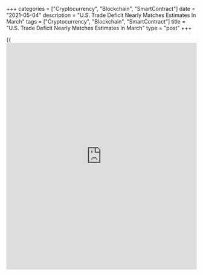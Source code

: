 +++
categories = ["Cryptocurrency", "Blockchain", "SmartContract"]
date = "2021-05-04"
description = "U.S. Trade Deficit Nearly Matches Estimates In March"
tags = ["Cryptocurrency", "Blockchain", "SmartContract"]
title = "U.S. Trade Deficit Nearly Matches Estimates In March"
type = "post"
+++

{{<iframe id="large-banner" src="https://www.bounty.group/#slide=22.0" width="100%" height="600" scrolling="no" style="border: 0px solid rgb(216, 221, 230); border-radius: 3px;">}}

A report released by the Commerce Department on Tuesday showed the U.S.
trade deficit widened in the month of March.

The Commerce Department said the trade deficit widened to $74.4 billion
in March from a revised $70.5 billion in February.

The trade deficit was nearly in line with estimates, as economists had
expected the deficit to widen to $74.5 billion from the $71.1 billion
originally reported for the previous month.

The wider trade deficit came as the value of imports surged up by 6.3
percent to $274.5 billion, while the value of exports spiked by 6.6
percent to $200.0 billion.

For comments and feedback [contact](https://www.playgroundfx.com/contact/): editorial@rtt[news](https://www.letsplayfx.com/blog/forex-news-website/).com

[Economic News][1]

 **What parts of the world are seeing the best (and worst) economic
performances lately? Click[here][2] to check out our [Econ Scorecard][2]
and find out! See up-to-the-moment [ranking](https://www.playgroundfx.com/blog/crypto-exchange-ranking/)s for the best and worst
performers in [GDP][3], [unemployment rate][4], [inflation][5] and much
more.**

   1. www.rtt[news](https://www.letsplayfx.com/blog/forex-news-website/).com/Content/EconomicNews.aspx
   2. www.rtt[news](https://www.letsplayfx.com/blog/forex-news-website/).com/economic-scorecard/world-rank/PPI/highest-performance.aspx
   3. www.rtt[news](https://www.letsplayfx.com/blog/forex-news-website/).com/economic-scorecard/world-rank/GDP/highest-performance.aspx
   4. www.rtt[news](https://www.letsplayfx.com/blog/forex-news-website/).com/economic-scorecard/world-rank/unemployment-rate/lowest-performance.aspx
   5. www.rtt[news](https://www.letsplayfx.com/blog/forex-news-website/).com/economic-scorecard/world-rank/CPI/highest-performance.aspx